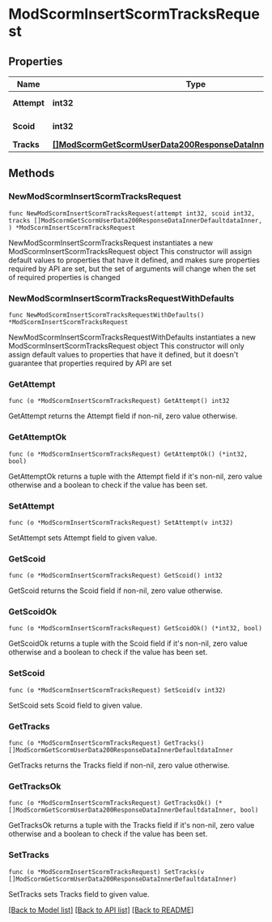 # ModScormInsertScormTracksRequest

## Properties

Name | Type | Description | Notes
------------ | ------------- | ------------- | -------------
**Attempt** | **int32** | attempt number | 
**Scoid** | **int32** | SCO id | [default to null]
**Tracks** | [**[]ModScormGetScormUserData200ResponseDataInnerDefaultdataInner**](ModScormGetScormUserData200ResponseDataInnerDefaultdataInner.md) |  | 

## Methods

### NewModScormInsertScormTracksRequest

`func NewModScormInsertScormTracksRequest(attempt int32, scoid int32, tracks []ModScormGetScormUserData200ResponseDataInnerDefaultdataInner, ) *ModScormInsertScormTracksRequest`

NewModScormInsertScormTracksRequest instantiates a new ModScormInsertScormTracksRequest object
This constructor will assign default values to properties that have it defined,
and makes sure properties required by API are set, but the set of arguments
will change when the set of required properties is changed

### NewModScormInsertScormTracksRequestWithDefaults

`func NewModScormInsertScormTracksRequestWithDefaults() *ModScormInsertScormTracksRequest`

NewModScormInsertScormTracksRequestWithDefaults instantiates a new ModScormInsertScormTracksRequest object
This constructor will only assign default values to properties that have it defined,
but it doesn't guarantee that properties required by API are set

### GetAttempt

`func (o *ModScormInsertScormTracksRequest) GetAttempt() int32`

GetAttempt returns the Attempt field if non-nil, zero value otherwise.

### GetAttemptOk

`func (o *ModScormInsertScormTracksRequest) GetAttemptOk() (*int32, bool)`

GetAttemptOk returns a tuple with the Attempt field if it's non-nil, zero value otherwise
and a boolean to check if the value has been set.

### SetAttempt

`func (o *ModScormInsertScormTracksRequest) SetAttempt(v int32)`

SetAttempt sets Attempt field to given value.


### GetScoid

`func (o *ModScormInsertScormTracksRequest) GetScoid() int32`

GetScoid returns the Scoid field if non-nil, zero value otherwise.

### GetScoidOk

`func (o *ModScormInsertScormTracksRequest) GetScoidOk() (*int32, bool)`

GetScoidOk returns a tuple with the Scoid field if it's non-nil, zero value otherwise
and a boolean to check if the value has been set.

### SetScoid

`func (o *ModScormInsertScormTracksRequest) SetScoid(v int32)`

SetScoid sets Scoid field to given value.


### GetTracks

`func (o *ModScormInsertScormTracksRequest) GetTracks() []ModScormGetScormUserData200ResponseDataInnerDefaultdataInner`

GetTracks returns the Tracks field if non-nil, zero value otherwise.

### GetTracksOk

`func (o *ModScormInsertScormTracksRequest) GetTracksOk() (*[]ModScormGetScormUserData200ResponseDataInnerDefaultdataInner, bool)`

GetTracksOk returns a tuple with the Tracks field if it's non-nil, zero value otherwise
and a boolean to check if the value has been set.

### SetTracks

`func (o *ModScormInsertScormTracksRequest) SetTracks(v []ModScormGetScormUserData200ResponseDataInnerDefaultdataInner)`

SetTracks sets Tracks field to given value.



[[Back to Model list]](../README.md#documentation-for-models) [[Back to API list]](../README.md#documentation-for-api-endpoints) [[Back to README]](../README.md)


